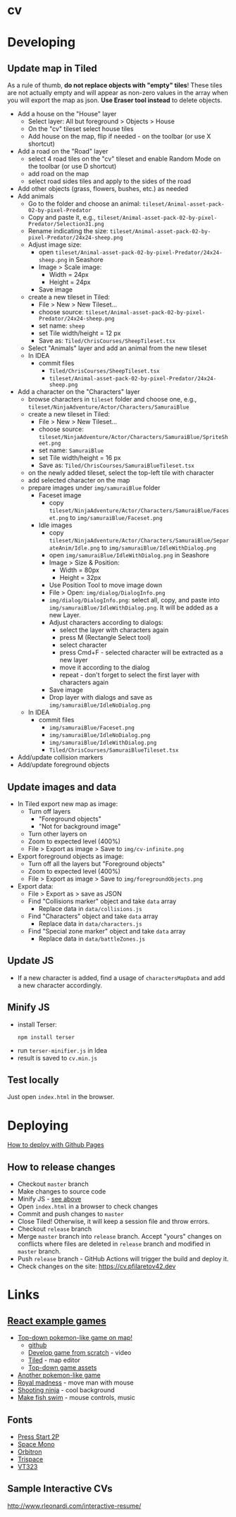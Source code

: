 # cv

# Developing

## Update map in Tiled

As a rule of thumb, **do not replace objects with "empty" tiles**! These tiles are not actually empty and will appear as 
non-zero values in the array when you will export the map as json. **Use Eraser tool instead** to delete objects.

- Add a house on the "House" layer
  - Select layer: All but foreground > Objects > House
  - On the "cv" tileset select house tiles
  - Add house on the map, flip if needed - on the toolbar (or use X shortcut)
- Add a road on the "Road" layer
  - select 4 road tiles on the "cv" tileset and enable Random Mode on the toolbar (or use D shortcut)
  - add road on the map
  - select road sides tiles and apply to the sides of the road
- Add other objects (grass, flowers, bushes, etc.) as needed
- Add animals
  - Go to the folder and choose an animal: `tileset/Animal-asset-pack-02-by-pixel-Predator`
  - Copy and paste it, e.g., `tileset/Animal-asset-pack-02-by-pixel-Predator/Selection31.png`
  - Rename indicating the size: `tileset/Animal-asset-pack-02-by-pixel-Predator/24x24-sheep.png`
  - Adjust image size:
    - open `tileset/Animal-asset-pack-02-by-pixel-Predator/24x24-sheep.png` in Seashore
    - Image > Scale image:
      - Width = 24px
      - Height = 24px
    - Save image
  - create a new tileset in Tiled:
    - File > New > New Tileset...
    - choose source: `tileset/Animal-asset-pack-02-by-pixel-Predator/24x24-sheep.png`
    - set name: `sheep`
    - set Tile width/height = 12 px
    - Save as: `Tiled/ChrisCourses/SheepTileset.tsx`
  - Select "Animals" layer and add an animal from the new tileset
  - In IDEA
    - commit files
      - `Tiled/ChrisCourses/SheepTileset.tsx`
      - `tileset/Animal-asset-pack-02-by-pixel-Predator/24x24-sheep.png`
- Add a character on the "Characters" layer
  - browse characters in `tileset` folder and choose one, e.g., `tileset/NinjaAdventure/Actor/Characters/SamuraiBlue`
  - create a new tileset in Tiled: 
    - File > New > New Tileset...
    - choose source: `tileset/NinjaAdventure/Actor/Characters/SamuraiBlue/SpriteSheet.png`
    - set name: `SamuraiBlue`
    - set Tile width/height = 16 px
    - Save as: `Tiled/ChrisCourses/SamuraiBlueTileset.tsx`
  - on the newly added tileset, select the top-left tile with character
  - add selected character on the map
  - prepare images under `img/samuraiBlue` folder
    - Faceset image
      - copy `tileset/NinjaAdventure/Actor/Characters/SamuraiBlue/Faceset.png` to `img/samuraiBlue/Faceset.png`
    - Idle images
      - copy `tileset/NinjaAdventure/Actor/Characters/SamuraiBlue/SeparateAnim/Idle.png` to `img/samuraiBlue/IdleWithDialog.png`
      - open `img/samuraiBlue/IdleWithDialog.png` in Seashore
      - Image > Size & Position:
        - Width = 80px
        - Height = 32px
      - Use Position Tool to move image down
      - File > Open: `img/dialog/DialogInfo.png`
      - `img/dialog/DialogInfo.png`: select all, copy, and paste into `img/samuraiBlue/IdleWithDialog.png`.
        It will be added as a new Layer.
      - Adjust characters according to dialogs:
        - select the layer with characters again
        - press M (Rectangle Select tool)
        - select character
        - press Cmd+F - selected character will be extracted as a new layer
        - move it according to the dialog
        - repeat - don't forget to select the first layer with characters again
      - Save image
      - Drop layer with dialogs and save as `img/samuraiBlue/IdleNoDialog.png`
  - In IDEA
    - commit files
      - `img/samuraiBlue/Faceset.png`
      - `img/samuraiBlue/IdleNoDialog.png`
      - `img/samuraiBlue/IdleWithDialog.png`
      - `Tiled/ChrisCourses/SamuraiBlueTileset.tsx`
- Add/update collision markers
- Add/update foreground objects

## Update images and data

- In Tiled export new map as image:
  - Turn off layers
    - "Foreground objects"
    - "Not for background image"
  - Turn other layers on
  - Zoom to expected level (400%)
  - File > Export as image > Save to `img/cv-infinite.png`
- Export foreground objects as image:
  - Turn off all the layers but "Foreground objects"
  - Zoom to expected level (400%)
  - File > Export as image > Save to `img/foregroundObjects.png`
- Export data:
  - File > Export as > save as JSON
  - Find "Collisions marker" object and take `data` array
    - Replace data in `data/collisions.js`
  - Find "Characters" object and take `data` array
    - Replace data in `data/characters.js`
  - Find "Special zone marker" object and take `data` array
    - Replace data in `data/battleZones.js`

## Update JS

- If a new character is added, find a usage of `charactersMapData` and add a new character accordingly.

## Minify JS

- install Terser:
  ```
  npm install terser
  ```
- run `terser-minifier.js` in Idea
- result is saved to `cv.min.js`

## Test locally

Just open `index.html` in the browser.

# Deploying

[How to deploy with Github Pages](https://pages.github.com/)

## How to release changes

- Checkout `master` branch
- Make changes to source code
- Minify JS - [see above](#how-to-minify-js)
- Open `index.html` in a browser to check changes
- Commit and push changes to `master`
- Close Tiled! Otherwise, it will keep a session file and throw errors.
- Checkout `release` branch
- Merge `master` branch into `release` branch. Accept "yours" changes on conflicts where files are deleted in `release` branch and modified in `master` branch.
- Push `release` branch - GitHub Actions will trigger the build and deploy it.
- Check changes on the site: https://cv.pfilaretov42.dev
  
# Links

## [React example games](https://reactjsexample.com/tag/games/)

- [Top-down pokemon-like game on map!](https://reactjsexample.com/little-pokemon-game-made-in-react-with-hooks/)
  - [github](https://github.com/Underewarrr/pokemon-javascript-react-game?ref=reactjsexample.com)
  - [Develop game from scratch](https://youtu.be/yP5DKzriqXA) - video
  - [Tiled](https://www.mapeditor.org/) - map editor
  - [Top-down game assets](https://itch.io/game-assets/tag-top-down)
- [Another pokemon-like game](https://reactjsexample.com/a-pokemon-like-project-game-where-you-level-up-by-hacking-your-neighbor/)
- [Royal madness](https://reactjsexample.com/client-for-royal-madness-online-game-using-react/) - move man with mouse
- [Shooting ninja](https://reactjsexample.com/shooting-ninja-game-built-with-react/) - cool background
- [Make fish swim](https://reactjsexample.com/arcade-game-on-phaser3-make-that-fish-swim-and-dont-touch-the-spikes-how-long-will-you-last/) - 
  mouse controls, music

## Fonts

- [Press Start 2P](https://fonts.google.com/specimen/Press+Start+2P)
- [Space Mono](https://fonts.google.com/specimen/Space+Mono)
- [Orbitron](https://fonts.google.com/specimen/Orbitron)
- [Trispace](https://fonts.google.com/specimen/Trispace)
- [VT323](https://fonts.google.com/specimen/VT323)

## Sample Interactive CVs

http://www.rleonardi.com/interactive-resume/
